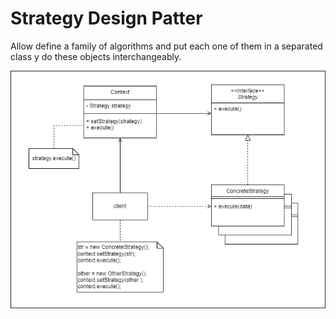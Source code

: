 # Strategy Design Patter

Allow define a family of algorithms and put each one of them in a separated class y do these objects interchangeably.

![UML Diagram](https://github.com/rockcor0/strategy-design-pattern/blob/main/data/StrategyDiagram.png)
